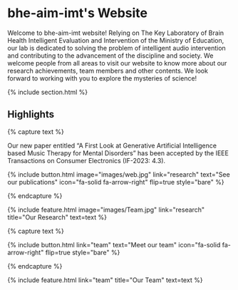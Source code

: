 ---
---

# bhe-aim-imt's Website

Welcome to bhe-aim-imt website! Relying on The Key Laboratory of Brain Health Intelligent Evaluation and Intervention of the Ministry of Education, our lab is dedicated to solving the problem of intelligent audio intervention and contributing to the advancement of the discipline and society. We welcome people from all areas to visit our website to know more about our research achievements, team members and other contents. We look forward to working with you to explore the mysteries of science!

{% include section.html %}

## Highlights

{% capture text %}

Our new paper entitled  “A First Look at Generative Artificial Intelligence based Music Therapy for Mental Disorders” has been accepted by the IEEE Transactions on Consumer Electronics (IF-2023: 4.3).

{%
  include button.html
  image="images/web.jpg"
  link="research"
  text="See our publications"
  icon="fa-solid fa-arrow-right"
  flip=true
  style="bare"
%}

{% endcapture %}

{%
  include feature.html
  image="images/Team.jpg"
  link="research"
  title="Our Research"
  text=text
%}



{% capture text %}

{%
  include button.html
  link="team"
  text="Meet our team"
  icon="fa-solid fa-arrow-right"
  flip=true
  style="bare"
%}

{% endcapture %}

{%
  include feature.html
  link="team"
  title="Our Team"
  text=text
%}

